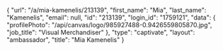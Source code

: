{
    "url": "\/a\/mia-kamenelis\/213139",
    "first_name": "Mia",
    "last_name": "Kamenelis",
    "email": null,
    "id": "213139",
    "login_id": "1759121",
    "data": {
        "profilePhoto": "\/api\/canvas\/logo\/985927488-0.9426559805870.jpg",
        "job_title": "Visual Merchandiser"
    },
    "type": "captivate",
    "layout": "ambassador",
    "title": "Mia Kamenelis"
}